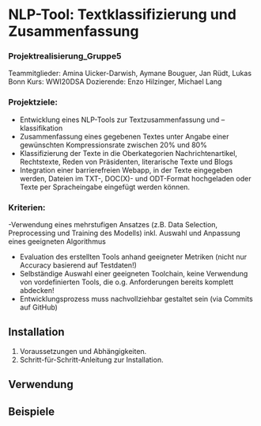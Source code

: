 # NLP-Tool: Textklassifizierung und Zusammenfassung
### Projektrealisierung_Gruppe5
Teammitglieder: Amina Uicker-Darwish, Aymane Bouguer, Jan Rüdt, Lukas Bonn
Kurs: WWI20DSA
Dozierende: Enzo Hilzinger, Michael Lang

### Projektziele: 
- Entwicklung eines NLP-Tools zur Textzusammenfassung und –klassifikation
- Zusammenfassung eines gegebenen Textes unter Angabe einer gewünschten Kompressionsrate zwischen 20% und 80%
- Klassifizierung der Texte in die Oberkategorien Nachrichtenartikel, Rechtstexte, Reden von Präsidenten, literarische Texte und Blogs
- Integration einer barrierefreien Webapp, in der Texte eingegeben werden, Dateien im TXT-, DOC(X)- und ODT-Format hochgeladen oder Texte per Spracheingabe eingefügt werden können.
  
### Kriterien:

-Verwendung eines mehrstufigen Ansatzes (z.B. Data Selection, Preprocessing und Training des
Modells) inkl. Auswahl und Anpassung eines geeigneten Algorithmus
- Evaluation des erstellten Tools anhand geeigneter Metriken (nicht nur Accuracy basierend auf
Testdaten!)
- Selbständige Auswahl einer geeigneten Toolchain, keine Verwendung von vordefinierten Tools,
die o.g. Anforderungen bereits komplett abdecken!
- Entwicklungsprozess muss nachvollziehbar gestaltet sein (via Commits auf GitHub)


## Installation

1. Voraussetzungen und Abhängigkeiten.
2. Schritt-für-Schritt-Anleitung zur Installation.


## Verwendung



## Beispiele
























